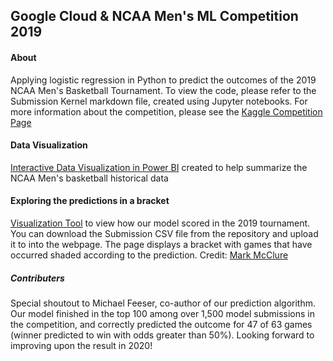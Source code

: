 ## Google Cloud & NCAA Men's ML Competition 2019
#### About
Applying logistic regression in Python to predict the outcomes of the 2019 NCAA Men's Basketball Tournament. To view the code, please refer to the Submission Kernel markdown file, created using Jupyter notebooks. For more information about the competition, please see the [Kaggle Competition Page](https://www.kaggle.com/c/mens-machine-learning-competition-2019)

#### Data Visualization
[Interactive Data Visualization in Power BI](https://msit.powerbi.com/view?r=eyJrIjoiNmNkMWQ1NzYtZjBkZS00ZjE3LWJlYWItNDBkZTVhNzg5ZDkzIiwidCI6IjcyZjk4OGJmLTg2ZjEtNDFhZi05MWFiLTJkN2NkMDExZGI0NyIsImMiOjV9)
created to help summarize the NCAA Men's basketball historical data

#### Exploring the predictions in a bracket
[Visualization Tool](https://www.marksmath.org/visualization/kaggle_brackets/) to view how our model scored in the 2019 tournament. You can download the Submission CSV file from the repository and upload it to into the webpage. The page displays a bracket with games that have occurred shaded according to the prediction. Credit: [Mark McClure](https://www.marksmath.org/)

##### Contributers
Special shoutout to Michael Feeser, co-author of our prediction algorithm. Our model finished in the top 100 among over 1,500 model submissions in the competition, and correctly predicted the outcome for 47 of 63 games (winner predicted to win with odds greater than 50%). Looking forward to improving upon the result in 2020!
